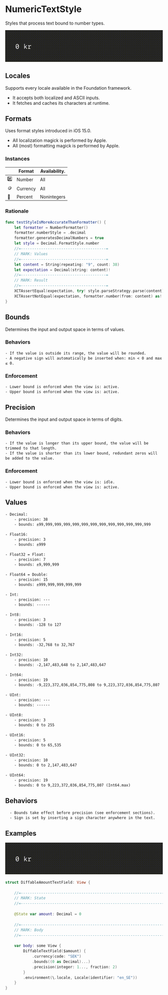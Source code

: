 # NumericTextStyle

Styles that process text bound to number types.

![DiffableAmountTextField.gif](../Assets/DiffableAmountTextField.gif)

## Locales

Supports every locale available in the Foundation framework.

- It accepts both localized and ASCII inputs.
- It fetches and caches its characters at runtime.

## Formats

Uses format styles introduced in iOS 15.0.

- All localization magick is performed by Apple.
- All (most) formatting magick is performed by Apple.

### Instances

|   | Format | Availability. |
|---|--------|---------------|
| :hash: | Number | All |
| :coin: | Currency | All |
| :100: | Percent | Nonintegers |

### Rationale

```swift
func testStyleIsMoreAccurateThanFormatter() {
    let formatter = NumberFormatter()
    formatter.numberStyle = .decimal
    formatter.generatesDecimalNumbers = true
    let style = Decimal.FormatStyle.number
    //=--------------------------------------=
    // MARK: Values
    //=--------------------------------------=
    let content = String(repeating: "9", count: 38)
    let expectation = Decimal(string: content)!
    //=--------------------------------------=
    // MARK: Result
    //=--------------------------------------=
    XCTAssertEqual(expectation, try! style.parseStrategy.parse(content))
    XCTAssertNotEqual(expectation, formatter.number(from: content) as! Decimal)
}
```

## Bounds

Determines the input and output space in terms of values.

### Behaviors

    - If the value is outside its range, the value will be rounded.
    - A negative sign will automatically be inserted when: min < 0 and max ≤ 0.

### Enforcement

    - Lower bound is enforced when the view is: active.
    - Upper bound is enforced when the view is: active.

## Precision

Determines the input and output space in terms of digits.

### Behaviors

    - If the value is longer than its upper bound, the value will be trimmed to that length.
    - If the value is shorter than its lower bound, redundant zeros will be added to the value.

### Enforcement

    - Lower bound is enforced when the view is: idle.
    - Upper bound is enforced when the view is: active.

## Values

    - Decimal:
        - precision: 38
        - bounds: ±99,999,999,999,999,999,999,999,999,999,999,999,999

    - Float16:
        - precision: 3
        - bounds: ±999

    - Float32 = Float:
        - precision: 7
        - bounds: ±9,999,999

    - Float64 = Double:
        - precision: 15
        - bounds: ±999,999,999,999,999

    - Int:
        - precision: ---
        - bounds: ------

    - Int8:
        - precision: 3
        - bounds: -128 to 127

    - Int16:
        - precision: 5
        - bounds: -32,768 to 32,767

    - Int32:
        - precision: 10
        - bounds: -2,147,483,648 to 2,147,483,647

    - Int64:
        - precision: 19
        - bounds: -9,223,372,036,854,775,808 to 9,223,372,036,854,775,807

    - UInt:
        - precision: ---
        - bounds: ------

    - UInt8:
        - precision: 3
        - bounds: 0 to 255

    - UInt16:
        - precision: 5
        - bounds: 0 to 65,535

    - UInt32:
        - precision: 10
        - bounds: 0 to 2,147,483,647

    - UInt64:
        - precision: 19
        - bounds: 0 to 9,223,372,036,854,775,807 (Int64.max)

## Behaviors

      - Bounds take effect before precision (see enforcement sections).
      - Sign is set by inserting a sign character anywhere in the text.

## Examples

![DiffableAmountTextField.gif](../Assets/DiffableAmountTextField.gif)

```swift
struct DiffableAmountTextField: View {

    //=------------------------------------------------------------------------=
    // MARK: State
    //=------------------------------------------------------------------------=

    @State var amount: Decimal = 0

    //=------------------------------------------------------------------------=
    // MARK: Body
    //=------------------------------------------------------------------------=

    var body: some View {
        DiffableTextField($amount) {
            .currency(code: "SEK")
            .bounds((0 as Decimal)...)
            .precision(integer: 1..., fraction: 2)
        }
        .environment(\.locale, Locale(identifier: "en_SE"))
    }
}
```
